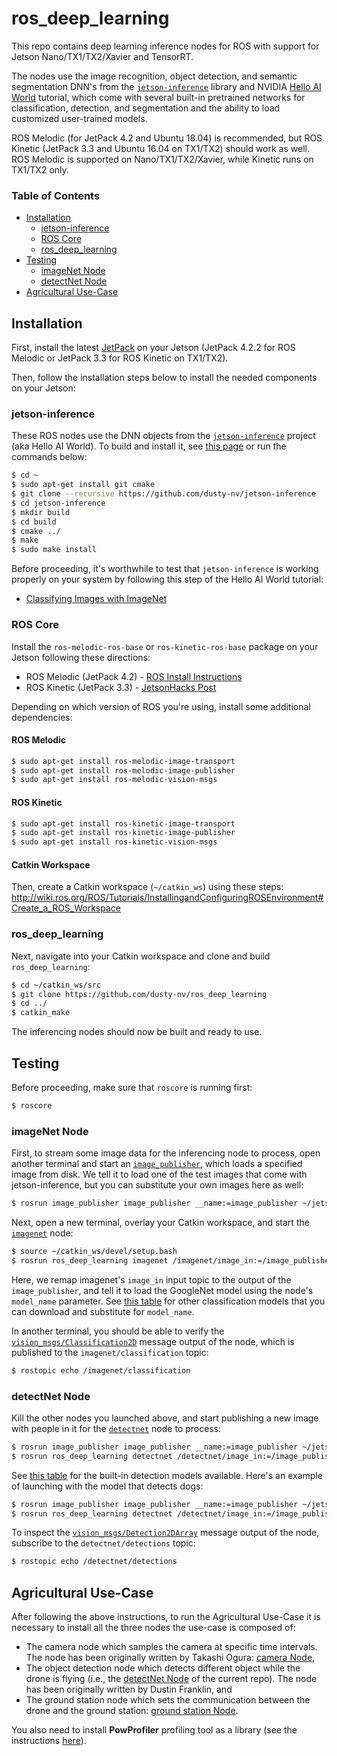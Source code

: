 # ros_deep_learning
This repo contains deep learning inference nodes for ROS with support for Jetson Nano/TX1/TX2/Xavier and TensorRT.

The nodes use the image recognition, object detection, and semantic segmentation DNN's from the [`jetson-inference`](https://github.com/dusty-nv/jetson-inference) library and NVIDIA [Hello AI World](https://developer.nvidia.com/embedded/twodaystoademo) tutorial, which come with several built-in pretrained networks for classification, detection, and segmentation and the ability to load customized user-trained models.

ROS Melodic (for JetPack 4.2 and Ubuntu 18.04) is recommended, but ROS Kinetic (JetPack 3.3 and Ubuntu 16.04 on TX1/TX2) should work as well.  ROS Melodic is supported on Nano/TX1/TX2/Xavier, while Kinetic runs on TX1/TX2 only.

### Table of Contents

* [Installation](#installation)
	* [jetson-inference](#jetson-inference)
	* [ROS Core](#ros-core)
	* [ros_deep_learning](#ros_deep_learning-1)
* [Testing](#testing)
	* [imageNet Node](#imagenet-node)
	* [detectNet Node](#detectnet-node)
* [Agricultural Use-Case](#agricultural-use-case)

## Installation

First, install the latest [JetPack](https://developer.nvidia.com/embedded/jetpack) on your Jetson (JetPack 4.2.2 for ROS Melodic or JetPack 3.3 for ROS Kinetic on TX1/TX2).

Then, follow the installation steps below to install the needed components on your Jetson:

### jetson-inference

These ROS nodes use the DNN objects from the [`jetson-inference`](https://github.com/dusty-nv/jetson-inference) project (aka Hello AI World).  To build and install it, see [this page](https://github.com/dusty-nv/jetson-inference/blob/master/docs/building-repo-2.md) or run the commands below:

```bash
$ cd ~
$ sudo apt-get install git cmake
$ git clone --recursive https://github.com/dusty-nv/jetson-inference
$ cd jetson-inference
$ mkdir build
$ cd build
$ cmake ../
$ make
$ sudo make install
```
Before proceeding, it's worthwhile to test that `jetson-inference` is working properly on your system by following this step of the Hello AI World tutorial:
* [Classifying Images with ImageNet](https://github.com/dusty-nv/jetson-inference/blob/master/docs/imagenet-console-2.md)

### ROS Core

Install the `ros-melodic-ros-base` or `ros-kinetic-ros-base` package on your Jetson following these directions:

* ROS Melodic (JetPack 4.2) - [ROS Install Instructions](http://wiki.ros.org/melodic/Installation/Ubuntu)
* ROS Kinetic (JetPack 3.3) - [JetsonHacks Post](https://www.jetsonhacks.com/2018/04/27/robot-operating-system-ros-on-nvidia-jetson-tx-development-kits/)

Depending on which version of ROS you're using, install some additional dependencies:

#### ROS Melodic
```bash
$ sudo apt-get install ros-melodic-image-transport
$ sudo apt-get install ros-melodic-image-publisher
$ sudo apt-get install ros-melodic-vision-msgs
```

#### ROS Kinetic
```bash
$ sudo apt-get install ros-kinetic-image-transport
$ sudo apt-get install ros-kinetic-image-publisher
$ sudo apt-get install ros-kinetic-vision-msgs
```

#### Catkin Workspace

Then, create a Catkin workspace (`~/catkin_ws`) using these steps:  
http://wiki.ros.org/ROS/Tutorials/InstallingandConfiguringROSEnvironment#Create_a_ROS_Workspace


### ros_deep_learning

Next, navigate into your Catkin workspace and clone and build `ros_deep_learning`:

```bash
$ cd ~/catkin_ws/src
$ git clone https://github.com/dusty-nv/ros_deep_learning
$ cd ../
$ catkin_make
```

The inferencing nodes should now be built and ready to use.

## Testing

Before proceeding, make sure that `roscore` is running first:

```bash
$ roscore
```

### imageNet Node

First, to stream some image data for the inferencing node to process, open another terminal and start an [`image_publisher`](http://wiki.ros.org/image_publisher), which loads a specified image from disk.  We tell it to load one of the test images that come with jetson-inference, but you can substitute your own images here as well:

```bash
$ rosrun image_publisher image_publisher __name:=image_publisher ~/jetson-inference/data/images/orange_0.jpg
```

Next, open a new terminal, overlay your Catkin workspace, and start the [`imagenet`](src/node_imagenet.cpp) node:

```bash
$ source ~/catkin_ws/devel/setup.bash
$ rosrun ros_deep_learning imagenet /imagenet/image_in:=/image_publisher/image_raw _model_name:=googlenet
```
Here, we remap imagenet's `image_in` input topic to the output of the `image_publisher`, and tell it to load the GoogleNet model using the node's `model_name` parameter.  See [this table](https://github.com/dusty-nv/jetson-inference/blob/master/docs/imagenet-console-2.md#downloading-other-classification-models) for other classification models that you can download and substitute for `model_name`.

In another terminal, you should be able to verify the [`vision_msgs/Classification2D`](http://docs.ros.org/melodic/api/vision_msgs/html/msg/Classification2D.html) message output of the node, which is published to the `imagenet/classification` topic:

```bash
$ rostopic echo /imagenet/classification
```

### detectNet Node

Kill the other nodes you launched above, and start publishing a new image with people in it for the [`detectnet`](src/node_detectnet.cpp) node to process:

```bash
$ rosrun image_publisher image_publisher __name:=image_publisher ~/jetson-inference/data/images/peds-004.jpg 
$ rosrun ros_deep_learning detectnet /detectnet/image_in:=/image_publisher/image_raw _model_name:=pednet
```

See [this table](https://github.com/dusty-nv/jetson-inference/blob/master/docs/detectnet-console-2.md#pre-trained-detection-models-available) for the built-in detection models available.  Here's an example of launching with the model that detects dogs:

```bash
$ rosrun image_publisher image_publisher __name:=image_publisher ~/jetson-inference/data/images/dog_0.jpg
$ rosrun ros_deep_learning detectnet /detectnet/image_in:=/image_publisher/image_raw _model_name:=coco-dog
```

To inspect the [`vision_msgs/Detection2DArray`](http://docs.ros.org/melodic/api/vision_msgs/html/msg/Detection2DArray.html) message output of the node, subscribe to the `detectnet/detections` topic:

```bash
$ rostopic echo /detectnet/detections
```

## Agricultural Use-Case

After following the above instructions, to run the Agricultural Use-Case it is necessary to install all the three nodes the use-case is composed of:

* The camera node which samples the camera at specific time intervals. The node has been originally written by Takashi Ogura: [camera Node](https://github.com/adamseew/cv_camera),
* The object detection node which detects different object while the drone is flying (i.e., the [detectNet Node](#detectnet-node) of the current repo). The node has been originally written by Dustin Franklin, and
* The ground station node which sets the communication between the drone and the ground station: [ground station Node](https://github.com/adamseew/ros_ground_station).

You also need to install **PowProfiler** profiling tool as a library (see the instructions [here](https://github.com/adamseew/powprofiler)).
 


